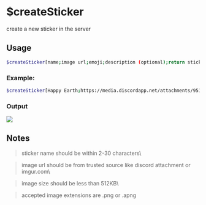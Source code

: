 # $createSticker

create a new sticker in the server

## Usage

```bash
$createSticker[name;image url;emoji;description (optional);return sticker id (yes/no)]
```

### Example:
```bash
$createSticker[Happy Earth;https://media.discordapp.net/attachments/951590503370063872/1028690645222690867/happy_earth.png;😄;I'm happy when earth is happy]
```

### Output
![](https://i.imgur.com/RnZdfeL.png)


## Notes
> sticker name should be within 2-30 characters\

> image url should be from trusted source like discord attachment or imgur.com\

> image size should be less than 512KB\

> accepted image extensions are .png or .apng